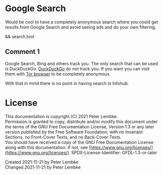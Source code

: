 # Google Search
Would be cool to have a completely anonymous search where you could get results from Google Search and avoid seeing ads and do your own filtering.

&& search,tool

## Comment 1
Google Search, Bing and others track you. The only search that can be used is DuckDuckGo.
[DuckDuckGo](https://duckduckgo.com/) do not track you. If you want you can visit them with [Tor browser](https://www.torproject.org/download/) to be completely anonymous.

With that in mind there is no point in having search in Infohub.

# License
This documentation is copyright (C) 2021 Peter Lembke.  
Permission is granted to copy, distribute and/or modify this document under the terms of the GNU Free Documentation License, Version 1.3 or any later version published by the Free Software Foundation; with no Invariant Sections, no Front-Cover Texts, and no Back-Cover Texts.  
You should have received a copy of the GNU Free Documentation License along with this documentation. If not, see [https://www.gnu.org/licenses/](https://www.gnu.org/licenses/).  SPDX-License-Identifier: GFDL-1.3-or-later

Created 2021-11-21 by Peter Lembke  
Changed 2021-11-21 by Peter Lembke  
